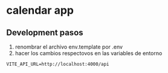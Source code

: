 # calendar app

## Development pasos

1. renombrar el archivo env.template por .env
2. hacer los cambios respectovos en las variables de entorno

```
VITE_API_URL=http://localhost:4000/api

```
